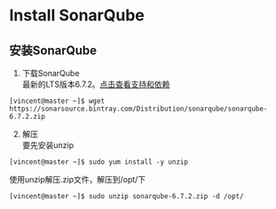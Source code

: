 # Install SonarQube #
## 安装SonarQube ##
1. 下载SonarQube  
最新的LTS版本6.7.2。[点击查看支持和依赖](https://docs.sonarqube.org/display/SONARQUBE67/Requirements)
```
[vincent@master ~]$ wget https://sonarsource.bintray.com/Distribution/sonarqube/sonarqube-6.7.2.zip
```
2. 解压  
要先安装unzip
```
[vincent@master ~]$ sudo yum install -y unzip
```
使用unzip解压.zip文件，解压到/opt/下
```
[vincent@master ~]$ sudo unzip sonarqube-6.7.2.zip -d /opt/
```
